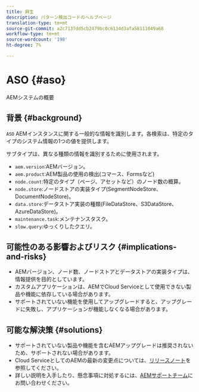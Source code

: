 ```yaml
---
title: 麻生
description: パターン検出コードのヘルプページ
translation-type: tm+mt
source-git-commit: a2c7137dd5cb2479bc0c6134d3afa58111049a68
workflow-type: tm+mt
source-wordcount: '198'
ht-degree: 7%

---
```



# ASO {#aso}

AEMシステムの概要

## 背景 {#background}

`ASO` AEMインスタンスに関する一般的な情報を識別します。各検索は、特定のタイプのシステム情報の1つの値を提供します。

サブタイプは、異なる種類の情報を識別するために使用されます。

* `aem.version`:AEMバージョン。
* `aem.product`:AEM製品の使用の検出(コマース、Formsなど)
* `node.count`:特定のタイプ（ページ、アセットなど）のノード数の概算。
* `node.store`:ノードストアの実装タイプ(SegmentNodeStore、DocumentNodeStore)。
* `data.store`:データストア実装の種類(FileDataStore、S3DataStore、AzureDataStore)。
* `maintenance.task`:メンテナンスタスク。
* `slow.query`:ゆっくりしたクエリ。

## 可能性のある影響およびリスク {#implications-and-risks}

* AEMバージョン、ノード数、ノードストアとデータストアの実装タイプは、情報提供を目的としています。
* カスタムアプリケーションは、AEMでCloud Serviceとして使用できない製品や機能に依存している場合があります。
* サポートされていない機能を使用してアップグレードすると、アップグレードに失敗し、アプリケーションが機能しなくなる場合があります。

## 可能な解決策 {#solutions}

* サポートされていない製品や機能を含むAEMアップグレードは推奨されないため、サポートされない場合があります。
* Cloud ServiceとしてのAEMの最新の変更点については、[リリースノート](https://experienceleague.adobe.com/docs/experience-manager-cloud-service/release-notes/release-notes/release-notes-current.html?lang=ja)を参照してください。
* 詳しい説明を入手したり、懸念事項に対処するには、[AEMサポートチーム](https://helpx.adobe.com/enterprise/using/support-for-experience-cloud.html)にお問い合わせください。
